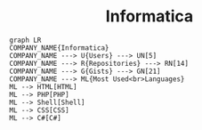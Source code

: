 <h1 align="center">Informatica</h1>

```mermaid
graph LR
COMPANY_NAME{Informatica}
COMPANY_NAME ---> U{Users} ---> UN[5]
COMPANY_NAME ---> R{Repositories} ---> RN[14]
COMPANY_NAME ---> G{Gists} ---> GN[21]
COMPANY_NAME ---> ML{Most Used<br>Languages}
ML --> HTML[HTML]
ML --> PHP[PHP]
ML --> Shell[Shell]
ML --> CSS[CSS]
ML --> C#[C#]
```

